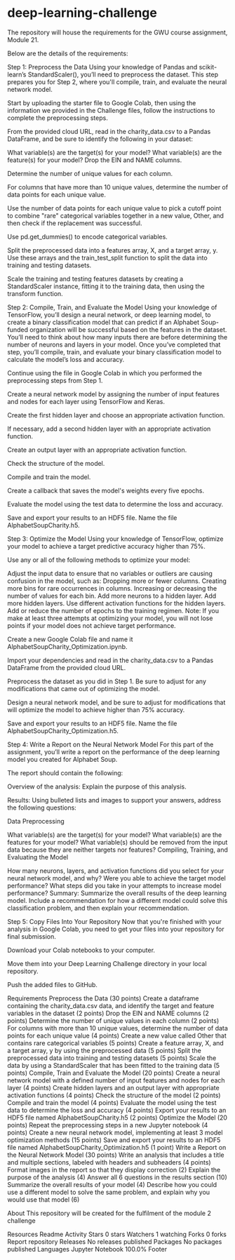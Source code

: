 # deep-learning-challenge
The repository will house the requirements for the GWU course assignment, Module 21.

Below are the details of the requirements:


Step 1: Preprocess the Data Using your knowledge of Pandas and scikit-learn’s StandardScaler(), you’ll need to preprocess the dataset. This step prepares you for Step 2, where you'll compile, train, and evaluate the neural network model.

Start by uploading the starter file to Google Colab, then using the information we provided in the Challenge files, follow the instructions to complete the preprocessing steps.

From the provided cloud URL, read in the charity_data.csv to a Pandas DataFrame, and be sure to identify the following in your dataset:

What variable(s) are the target(s) for your model? What variable(s) are the feature(s) for your model? Drop the EIN and NAME columns.

Determine the number of unique values for each column.

For columns that have more than 10 unique values, determine the number of data points for each unique value.

Use the number of data points for each unique value to pick a cutoff point to combine "rare" categorical variables together in a new value, Other, and then check if the replacement was successful.

Use pd.get_dummies() to encode categorical variables.

Split the preprocessed data into a features array, X, and a target array, y. Use these arrays and the train_test_split function to split the data into training and testing datasets.

Scale the training and testing features datasets by creating a StandardScaler instance, fitting it to the training data, then using the transform function.

Step 2: Compile, Train, and Evaluate the Model Using your knowledge of TensorFlow, you’ll design a neural network, or deep learning model, to create a binary classification model that can predict if an Alphabet Soup-funded organization will be successful based on the features in the dataset. You’ll need to think about how many inputs there are before determining the number of neurons and layers in your model. Once you’ve completed that step, you’ll compile, train, and evaluate your binary classification model to calculate the model’s loss and accuracy.

Continue using the file in Google Colab in which you performed the preprocessing steps from Step 1.

Create a neural network model by assigning the number of input features and nodes for each layer using TensorFlow and Keras.

Create the first hidden layer and choose an appropriate activation function.

If necessary, add a second hidden layer with an appropriate activation function.

Create an output layer with an appropriate activation function.

Check the structure of the model.

Compile and train the model.

Create a callback that saves the model's weights every five epochs.

Evaluate the model using the test data to determine the loss and accuracy.

Save and export your results to an HDF5 file. Name the file AlphabetSoupCharity.h5.

Step 3: Optimize the Model Using your knowledge of TensorFlow, optimize your model to achieve a target predictive accuracy higher than 75%.

Use any or all of the following methods to optimize your model:

Adjust the input data to ensure that no variables or outliers are causing confusion in the model, such as: Dropping more or fewer columns. Creating more bins for rare occurrences in columns. Increasing or decreasing the number of values for each bin. Add more neurons to a hidden layer. Add more hidden layers. Use different activation functions for the hidden layers. Add or reduce the number of epochs to the training regimen. Note: If you make at least three attempts at optimizing your model, you will not lose points if your model does not achieve target performance.

Create a new Google Colab file and name it AlphabetSoupCharity_Optimization.ipynb.

Import your dependencies and read in the charity_data.csv to a Pandas DataFrame from the provided cloud URL.

Preprocess the dataset as you did in Step 1. Be sure to adjust for any modifications that came out of optimizing the model.

Design a neural network model, and be sure to adjust for modifications that will optimize the model to achieve higher than 75% accuracy.

Save and export your results to an HDF5 file. Name the file AlphabetSoupCharity_Optimization.h5.

Step 4: Write a Report on the Neural Network Model For this part of the assignment, you’ll write a report on the performance of the deep learning model you created for Alphabet Soup.

The report should contain the following:

Overview of the analysis: Explain the purpose of this analysis.

Results: Using bulleted lists and images to support your answers, address the following questions:

Data Preprocessing

What variable(s) are the target(s) for your model? What variable(s) are the features for your model? What variable(s) should be removed from the input data because they are neither targets nor features? Compiling, Training, and Evaluating the Model

How many neurons, layers, and activation functions did you select for your neural network model, and why? Were you able to achieve the target model performance? What steps did you take in your attempts to increase model performance? Summary: Summarize the overall results of the deep learning model. Include a recommendation for how a different model could solve this classification problem, and then explain your recommendation.

Step 5: Copy Files Into Your Repository Now that you're finished with your analysis in Google Colab, you need to get your files into your repository for final submission.

Download your Colab notebooks to your computer.

Move them into your Deep Learning Challenge directory in your local repository.

Push the added files to GitHub.

Requirements Preprocess the Data (30 points) Create a dataframe containing the charity_data.csv data, and identify the target and feature variables in the dataset (2 points) Drop the EIN and NAME columns (2 points) Determine the number of unique values in each column (2 points) For columns with more than 10 unique values, determine the number of data points for each unique value (4 points) Create a new value called Other that contains rare categorical variables (5 points) Create a feature array, X, and a target array, y by using the preprocessed data (5 points) Split the preprocessed data into training and testing datasets (5 points) Scale the data by using a StandardScaler that has been fitted to the training data (5 points) Compile, Train and Evaluate the Model (20 points) Create a neural network model with a defined number of input features and nodes for each layer (4 points) Create hidden layers and an output layer with appropriate activation functions (4 points) Check the structure of the model (2 points) Compile and train the model (4 points) Evaluate the model using the test data to determine the loss and accuracy (4 points) Export your results to an HDF5 file named AlphabetSoupCharity.h5 (2 points) Optimize the Model (20 points) Repeat the preprocessing steps in a new Jupyter notebook (4 points) Create a new neural network model, implementing at least 3 model optimization methods (15 points) Save and export your results to an HDF5 file named AlphabetSoupCharity_Optimization.h5 (1 point) Write a Report on the Neural Network Model (30 points) Write an analysis that includes a title and multiple sections, labeled with headers and subheaders (4 points) Format images in the report so that they display correction (2) Explain the purpose of the analysis (4) Answer all 6 questions in the results section (10) Summarize the overall results of your model (4) Describe how you could use a different model to solve the same problem, and explain why you would use that model (6)

About
This repository will be created for the fulfilment of the module 2 challenge

Resources
 Readme
 Activity
Stars
 0 stars
Watchers
 1 watching
Forks
 0 forks
Report repository
Releases
No releases published
Packages
No packages published
Languages
Jupyter Notebook
100.0%
Footer
